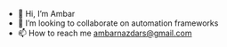 - 👋 Hi, I’m Ambar
- 💞️ I’m looking to collaborate on automation frameworks
- 📫 How to reach me ambarnazdars@gmail.com

<!---
ambarnazdars/ambarnazdars is a ✨ special ✨ repository because its `README.md` (this file) appears on your GitHub profile.
You can click the Preview link to take a look at your changes.
--->
